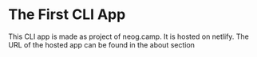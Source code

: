 # The First CLI App

This CLI app is made as project of neog.camp. It is hosted on netlify. The URL of the hosted app can be found in the about section
